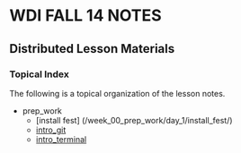 # WDI FALL 14 NOTES
## Distributed Lesson Materials


###  Topical Index

The following is a topical organization of the lesson notes.
* prep_work
  * [install fest] (/week_00_prep_work/day_1/install_fest/)
  * [intro_git](/week_00_prep_work/day_1/dawn_intro_git/)
  * [intro_terminal](/week_00_prep_work/day_1/dawn_intro_terminal)
